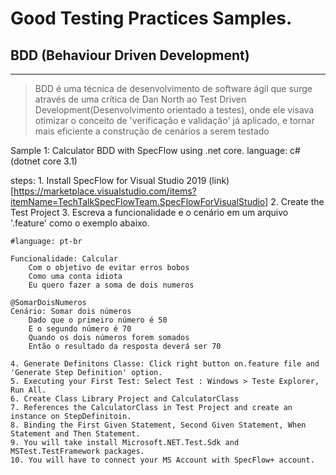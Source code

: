 # Good Testing Practices Samples.


## BDD (Behaviour Driven Development)
----

> BDD é uma técnica de desenvolvimento de software ágil que surge através de uma crítica de Dan North ao Test Driven Development(Desenvolvimento orientado a testes), onde ele visava otimizar o conceito de 'verificação e validação' já aplicado, e tornar mais eficiente a construção de cenários a serem testado

Sample 1: Calculator
BDD with SpecFlow using .net core.
language: c# (dotnet core 3.1)

steps: 
	1. Install SpecFlow for Visual Studio 2019 (link)[https://marketplace.visualstudio.com/items?itemName=TechTalkSpecFlowTeam.SpecFlowForVisualStudio]
	2. Create the Test Project 
	3. Escreva a funcionalidade e o cenário em um arquivo '.feature' como o exemplo  abaixo.

```
#language: pt-br

Funcionalidade: Calcular
	Com o objetivo de evitar erros bobos
	Como uma conta idiota
	Eu quero fazer a soma de dois numeros

@SomarDoisNumeros
Cenário: Somar dois números
	Dado que o primeiro número é 50
	E o segundo número é 70
	Quando os dois números forem somados
	Então o resultado da resposta deverá ser 70
```

	4. Generate Definitons Classe: Click right button on.feature file and 'Generate Step Definition' option.
	5. Executing your First Test: Select Test : Windows > Teste Explorer, Run All.
	6. Create Class Library Project and CalculatorClass
	7. References the CalculatorClass in Test Project and create an instance on StepDefinitoin.
	8. Binding the First Given Statement, Second Given Statement, When Statement and Then Statement.
	9. You will take install Microsoft.NET.Test.Sdk and MSTest.TestFramework packages.
	10. You will have to connect your MS Account with SpecFlow+ account.



